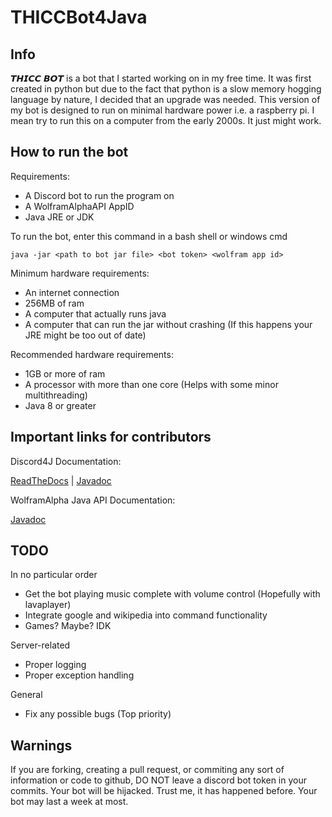 # THICCBot4Java

## Info
𝙏𝙃𝙄𝘾𝘾 𝘽𝙊𝙏 is a bot that I started working on in my free time. It was first created in python but due to the fact that python is a slow memory hogging language by nature, I decided that an upgrade was needed. This version of my bot is designed to run on minimal hardware power i.e. a raspberry pi. I mean try to run this on a computer from the early 2000s. It just might work.

## How to run the bot
Requirements:
* A Discord bot to run the program on
* A WolframAlphaAPI AppID
* Java JRE or JDK

To run the bot, enter this command in a bash shell or windows cmd

```java -jar <path to bot jar file> <bot token> <wolfram app id>```

Minimum hardware requirements:
* An internet connection
* 256MB of ram
* A computer that actually runs java
* A computer that can run the jar without crashing (If this happens your JRE might be too out of date)

Recommended hardware requirements:
* 1GB or more of ram
* A processor with more than one core (Helps with some minor multithreading)
* Java 8 or greater

## Important links for contributors

Discord4J Documentation:

[ReadTheDocs](https://discord4j.readthedocs.io/en/latest/) | [Javadoc](https://jitpack.io/com/github/austinv11/Discord4J/2.9.3/javadoc/)

WolframAlpha Java API Documentation:

[Javadoc](https://products.wolframalpha.com/api/libraries/java/)

## TODO
In no particular order
* Get the bot playing music complete with volume control (Hopefully with lavaplayer)
* Integrate google and wikipedia into command functionality
* Games? Maybe? IDK

Server-related
* Proper logging
* Proper exception handling

General
* Fix any possible bugs (Top priority)

## Warnings
If you are forking, creating a pull request, or commiting any sort of information or code to github, DO NOT leave a discord bot token in your commits. Your bot will be hijacked. Trust me, it has happened before. Your bot may last a week at most.
